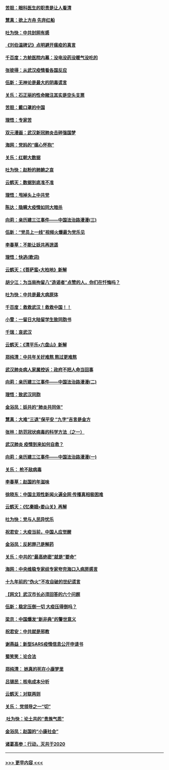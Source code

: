 #### [苦胆：眼科医生的职责是让人看清](../pages/nsc993/n11853840.md?t=02091255) 
#### [慧真：欲上方舟 先弃红船](../pages/nsc993/n11853483.md?t=02091255) 
#### [吐为快：中共封网有感](../pages/nsc993/n11852575.md?t=02091255) 
#### [《刘伯温碑记》点明避开瘟疫的真言](../pages/nsc993/n11852128.md?t=02091255) 
#### [千百度：方舱医院内幕：没电没药没暖气没吃的](../pages/nsc993/n11850211.md?t=02091255) 
#### [张彼得：从武汉疫情看各国反应](../pages/nsc993/n11850102.md?t=02091255) 
#### [伍新：无神论是最大的阴毒谎言](../pages/nsc993/n11846129.md?t=02091255) 
#### [关乐：石正丽的性命赌注其实是空头支票](../pages/nsc993/n11846109.md?t=02091255) 
#### [苦胆：戴口罩的中国](../pages/nsc993/n11845576.md?t=02091255) 
#### [理悟：专家苦](../pages/nsc993/n11845564.md?t=02091255) 
#### [双元漫画：武汉新冠肺炎击碎强国梦](../pages/nsc993/n11843320.md?t=02091255) 
#### [海网：党妈的“瘟心怀抱”](../pages/nsc993/n11840740.md?t=02091255) 
#### [关乐：红朝大数据](../pages/nsc993/n11840675.md?t=02091255) 
#### [吐为快：赵粉的肺腑之哀](../pages/nsc993/n11840618.md?t=02091255) 
#### [云鹤天：数据到底准不准](../pages/nsc993/n11840325.md?t=02091255) 
#### [理悟：甩掉头上中共党](../pages/nsc993/n11838826.md?t=02091255) 
#### [陈达：隐瞒大疫情如同大暗杀](../pages/nsc993/n11838771.md?t=02091255) 
#### [向莉：亲历建三江事件——中国法治路漫漫(三)](../pages/nsc993/n11831825.md?t=02091255) 
#### [伍新：“党员上一线”视频火爆最为党乐见](../pages/nsc993/n11838200.md?t=02091255) 
#### [李春草：不能让妖共再逍遥](../pages/nsc993/n11838102.md?t=02091255) 
#### [理悟：快逃(歌词)](../pages/nsc993/n11838083.md?t=02091255) 
#### [云鹤天：《菩萨蛮▪大柏地》新解](../pages/nsc993/n11838059.md?t=02091255) 
#### [胡少江：为当局拘留八“造谣者”点赞的人，你们在忏悔吗？](../pages/nsc993/n11836801.md?t=02091255) 
#### [吐为快：中共是最大病原体](../pages/nsc993/n11836748.md?t=02091255) 
#### [千百度：救救武汉！救救中国！！](../pages/nsc993/n11836145.md?t=02091255) 
#### [小雪：一留日大陆留学生致同胞书](../pages/nsc993/n11834624.md?t=02091255) 
#### [千瑞：哀武汉](../pages/nsc993/n11833647.md?t=02091255) 
#### [云鹤天：《清平乐▪六盘山》新解](../pages/nsc993/n11833611.md?t=02091255) 
#### [郑纯清：中共年关好难熬 熬过更难熬](../pages/nsc993/n11833489.md?t=02091255) 
#### [武汉肺炎病人家属控诉：政府不把人命当回事](../pages/nsc993/n11833205.md?t=02091255) 
#### [向莉：亲历建三江事件——中国法治路漫漫(二)](../pages/nsc993/n11829102.md?t=02091255) 
#### [理悟：致武汉同胞](../pages/nsc993/n11831522.md?t=02091255) 
#### [金浴凤：妖共的“肺炎共同体”](../pages/nsc993/n11829448.md?t=02091255) 
#### [慧真：大难“三退”保平安 “九字”吉言是金方](../pages/nsc993/n11829501.md?t=02091255) 
#### [张林：防范冠状病毒的科学方法（之一）](../pages/nsc993/n11828618.md?t=02091255) 
#### [武汉肺炎 疫情到来如何自救？](../pages/nsc993/n11827632.md?t=02091255) 
#### [向莉：亲历建三江事件——中国法治路漫漫(一)](../pages/nsc993/n11827190.md?t=02091255) 
#### [关乐： 枪不敌病毒](../pages/nsc993/n11826746.md?t=02091255) 
#### [李春草：赵国的年滋味](../pages/nsc993/n11826321.md?t=02091255) 
#### [徐晓东：中国主观性新闻火遍全网 传播真相极困难](../pages/nsc993/n11826508.md?t=02091255) 
#### [云鹤天：《忆秦娥▪娄山关》再解](../pages/nsc993/n11824682.md?t=02091255) 
#### [吐为快：党与人民异忧乐](../pages/nsc993/n11824660.md?t=02091255) 
#### [祝君安：大疫当前，中国人应觉醒](../pages/nsc993/n11821946.md?t=02091255) 
#### [金浴凤：反躬罪己是解药](../pages/nsc993/n11820280.md?t=02091255) 
#### [关乐：中共的“最高绝密”就是“要命”](../pages/nsc993/n11816946.md?t=02091255) 
#### [海网：中央维稳专家组专家夸完海口入病房感言](../pages/nsc993/n11815138.md?t=02091255) 
#### [十九年前的“伪火”不攻自破的世纪谎言](../pages/nsc993/n11813238.md?t=02091255) 
#### [【网文】武汉市长必须回答的六个问题](../pages/nsc993/n11813848.md?t=02091255) 
#### [伍新：稳定压倒一切 大疫压得倒吗？](../pages/nsc993/n11812634.md?t=02091255) 
#### [梁京：中国爆发“新非典”的警世意义](../pages/nsc993/n11812554.md?t=02091255) 
#### [祝君安：中共就是邪教](../pages/nsc993/n11812431.md?t=02091255) 
#### [谢燕益：新型SARS疫情信息公开申请书](../pages/nsc993/n11808840.md?t=02091255) 
#### [蜀笑笑：论合法](../pages/nsc993/n11808064.md?t=02091255) 
#### [郑纯清： 她真的死在小康梦里](../pages/nsc993/n11806623.md?t=02091255) 
#### [吕锡民：核电成本分析](../pages/nsc993/n11806284.md?t=02091255) 
#### [云鹤天：对联两则](../pages/nsc993/n11805957.md?t=02091255) 
#### [关乐： 党领导之一“切”](../pages/nsc993/n11804505.md?t=02091255) 
#### [ 吐为快：论土共的“贵族气质”](../pages/nsc993/n11804490.md?t=02091255) 
#### [金浴凤：赵国的“小康社会”](../pages/nsc993/n11804452.md?t=02091255) 
#### [诸葛高参：行动，灭共于2020](../pages/nsc993/n11804120.md?t=02091255) 

----
#### [ >>> 更早内容 <<< ](../indexes/nsc993-earlier.md)
